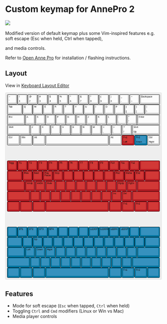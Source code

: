 # Custom keymap for AnnePro 2

![](https://res.cloudinary.com/j4ckofalltrades/image/upload/c_limit,w_830/v1633803184/keebs/annepro2/annepro2_xqpg09.jpg)

Modified version of default keymap plus some Vim-inspired features
e.g. soft escape (Esc when held, Ctrl when tapped),

and media controls.

Refer to [Open Anne Pro](https://openannepro.github.io/install/)
for installation / flashing instructions.

## Layout

View in [Keyboard Layout Editor](http://www.keyboard-layout-editor.com/#/gists/f1c23fc1769c9bb0b1872d2272a1f268)

![AnnePro 2 custom keymap](https://raw.githubusercontent.com/j4ckofalltrades/keebs/master/anne-pro-2/assets/annepro2.png)

## Features

- Mode for soft escape (`Esc` when tapped, `Ctrl` when held) 
- Toggling `Ctrl` and `Cmd` modifiers (Linux or Win vs Mac)
- Media player controls
